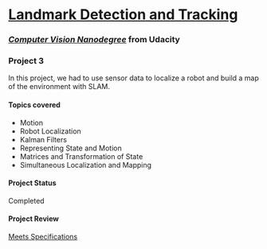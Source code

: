 #  [Landmark Detection and Tracking](https://github.com/udacity/P3_Landmark_Detection_and_Tracking)

### [_**Computer Vision Nanodegree**_](https://www.udacity.com/course/computer-vision-nanodegree--nd891) from Udacity

### **Project 3**

In this project, we had to use sensor data to localize a robot and build a map of the environment with SLAM.

#### Topics covered

- Motion
- Robot Localization
- Kalman Filters
- Representing State and Motion
- Matrices and Transformation of State
- Simultaneous Localization and Mapping

#### Project Status

Completed

#### Project Review

[Meets Specifications](https://review.udacity.com/#!/reviews/2843205)
